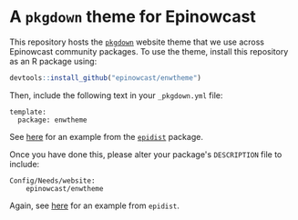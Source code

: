 # A `pkgdown` theme for Epinowcast

This repository hosts the [`pkgdown`](https://pkgdown.r-lib.org/) website theme that we use across Epinowcast community packages.
To use the theme, install this repository as an R package using:

```r
devtools::install_github("epinowcast/enwtheme")
```

Then, include the following text in your `_pkgdown.yml` file:

```
template:
  package: enwtheme
```

See [here](https://github.com/epinowcast/epidist/blob/main/_pkgdown.yml) for an example from the [`epidist`](https://github.com/epinowcast/epidist/) package.

Once you have done this, please alter your package's `DESCRIPTION` file to include:

```
Config/Needs/website:
    epinowcast/enwtheme
```

Again, see [here](https://github.com/epinowcast/epidist/blob/main/DESCRIPTION) for an example from `epidist`.
